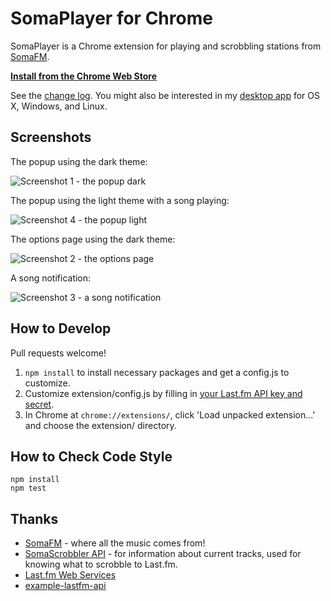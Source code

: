 # SomaPlayer for Chrome

SomaPlayer is a Chrome extension for playing and scrobbling stations from [SomaFM](http://somafm.com).

**[Install from the Chrome Web Store](https://chrome.google.com/webstore/detail/somaplayer/dpcghdgbhjkihgnnbojldhjmcbieofgo?hl=en&gl=US&authuser=1)**

See the [change log](CHANGELOG.md). You might also be interested in my [desktop app](https://github.com/cheshire137/huxleyfm) for OS X, Windows, and Linux.

## Screenshots

The popup using the dark theme:

![Screenshot 1 - the popup dark](https://raw.githubusercontent.com/cheshire137/soma-chrome/master/screenshots/screenshot.png)

The popup using the light theme with a song playing:

![Screenshot 4 - the popup light](https://raw.githubusercontent.com/cheshire137/soma-chrome/master/screenshots/screenshot4.png)

The options page using the dark theme:

![Screenshot 2 - the options page](https://raw.githubusercontent.com/cheshire137/soma-chrome/master/screenshots/screenshot2.png)

A song notification:

![Screenshot 3 - a song notification](https://raw.githubusercontent.com/cheshire137/soma-chrome/master/screenshots/screenshot3.png)

## How to Develop

Pull requests welcome!

1. `npm install` to install necessary packages and get a config.js to customize.
1. Customize extension/config.js by filling in [your Last.fm API key and secret](http://www.last.fm/api/accounts).
1. In Chrome at `chrome://extensions/`, click 'Load unpacked extension...' and choose the extension/ directory.

## How to Check Code Style

    npm install
    npm test

## Thanks

- [SomaFM](http://somafm.com/) - where all the music comes from!
- [SomaScrobbler API](http://api.somascrobbler.com/) - for information about current tracks, used for knowing what to scrobble to Last.fm.
- [Last.fm Web Services](http://www.last.fm/api)
- [example-lastfm-api](https://github.com/soundsuggest/example-lastfm-api)
